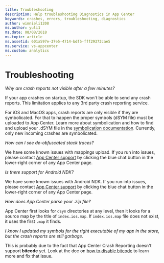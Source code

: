 ```yaml
---
title: Troubleshooting
description: Help troubleshooting Diagnostics in App Center
keywords: crashes, errors, troubleshooting, diagnostics
author: winnieli1208
ms.author: yuli1
ms.date: 08/08/2018
ms.topic: article
ms.assetid: 601a597e-37e5-4714-bdf5-fff29373cae5
ms.service: vs-appcenter
ms.custom: analytics 
---
```


# Troubleshooting

*Why are crash reports not visible after a few minutes?*

If your app crashes on startup, the SDK won't be able to send any crash reports. This limitation applies to any 3rd party crash reporting service.

For iOS and MacOS apps, crash reports are only visible if they are symbolicated. For that to happen the proper symbols (dSYM file) must be uploaded to App Center. Learn more about symbolication and how to find and upload your .dSYM file in the [symbolication documentation](~/diagnostics/symbolication.md). Currently, only new incoming crashes are symbolicated.  

*How can I see de-obfuscated stack traces?*

We have some known issues with mappings upload. If you run into issues, please contact [App Center support](https://intercom.help/appcenter/getting-started/getting-help-with-app-center) by clicking the blue chat button in the lower-right corner of any App Center page.

*Is there support for Android NDK?*

We have some known issues with Android NDK. If you run into issues, please contact [App Center support](https://intercom.help/appcenter/getting-started/getting-help-with-app-center) by clicking the blue chat button in the lower-right corner of any App Center page.

*How does App Center parse your .zip file?*

App Center first looks for `dsym` directories at any level, then it looks for a source map by the title of `index.ios.map`. If `index.ios.map` file does not exist, it uses the first `.map` it finds.

*I know I updated my symbols for the right executable of my app in the store, but the crash reports are still garbage.*

This is probably due to the fact that App Center Crash Reporting doesn't support **bitcode** yet. Look at the doc on [how to disable bitcode](~/diagnostics/symbolication#bitcode) to learn more and fix that issue.

